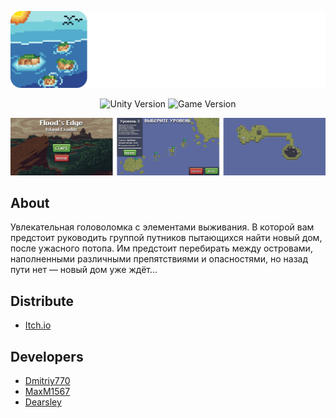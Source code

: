 <p align="center">
      <img src="https://raw.githubusercontent.com/Dmitriy770/floods-edge-island-exodus/TASK-57_update_readme/readme_assets/header-logo.png" width="900" alt="Logo">
</p>

<p align="center">
   <img src="https://img.shields.io/badge/Engine-Godot_4.1.1-blue" alt="Unity Version">
   <img src="https://img.shields.io/badge/Version-v1.1.0-blueviolet" alt="Game Version">
</p>

<img src="https://raw.githubusercontent.com/Dmitriy770/floods-edge-island-exodus/TASK-57_update_readme/readme_assets/gameplay_screenshots_readme.png" alt="floods-edge-island-exodus-player-screenshots" border="0">

## About
Увлекательная головоломка с элементами выживания. В которой вам предстоит руководить группой путников пытающихся найти новый дом, после ужасного потопа. Им предстоит перебирать между островами, наполненными различными препятствиями и опасностями, но назад пути нет — новый дом уже ждёт...

## Distribute

- [Itch.io](https://stolevarov.itch.io/floods-edge-island-exodus)


## Developers

- [Dmitriy770](https://github.com/Dmitriy770)
- [MaxM1567](https://github.com/MaxM1567)
- [Dearsley](https://github.com/Dearsley)
